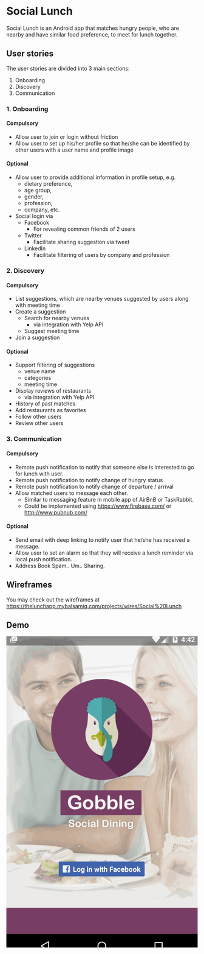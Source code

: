# Social Lunch
Social Lunch is an Android app that matches hungry people, who are nearby and have similar food preference, to meet for lunch together.

## User stories
The user stories are divided into 3 main sections:

1. Onboarding
2. Discovery
3. Communication

### 1. Onboarding
#### Compulsory
* Allow user to join or login without friction
* Allow user to set up his/her profile so that he/she can be identified by other users with a user name and profile image

#### Optional
* Allow user to provide additional information in profile setup, e.g. 
  + dietary preference, 
  + age group, 
  + gender, 
  + profession, 
  + company, etc.
* Social login via
  + Facebook
    - For revealing common friends of 2 users
  + Twitter
    - Facilitate sharing suggestion via tweet
  + LinkedIn
    - Facilitate filtering of users by company and profession

### 2. Discovery
#### Compulsory
* List suggestions, which are nearby venues suggested by users along with meeting time
* Create a suggestion
  + Search for nearby venues 
    - via integration with Yelp API
  + Suggest meeting time
* Join a suggestion

#### Optional
* Support filtering of suggestions
  + venue name
  + categories
  + meeting time 
* Display reviews of restaurants 
  + via integration with Yelp API
* History of past matches
* Add restaurants as favorites
* Follow other users
* Review other users

### 3. Communication
#### Compulsory
* Remote push notification to notify that someone else is interested to go for lunch with user.
* Remote push notification to notify change of hungry status
* Remote push notification to notify change of departure / arrival
* Allow matched users to message each other.
  + Similar to messaging feature in mobile app of AirBnB or TaskRabbit.
  + Could be implemented using https://www.firebase.com/ or http://www.pubnub.com/


#### Optional
* Send email with deep linking to notify user that he/she has received a message.
* Allow user to set an alarm so that they will receive a lunch reminder via local push notification.
* Address Book Spam.. Um.. Sharing. 

## Wireframes
You may check out the wireframes at https://thelunchapp.mybalsamiq.com/projects/wires/Social%20Lunch

## Demo

![Alt text](/gifs/Cap.gif?raw=true "Demo")

